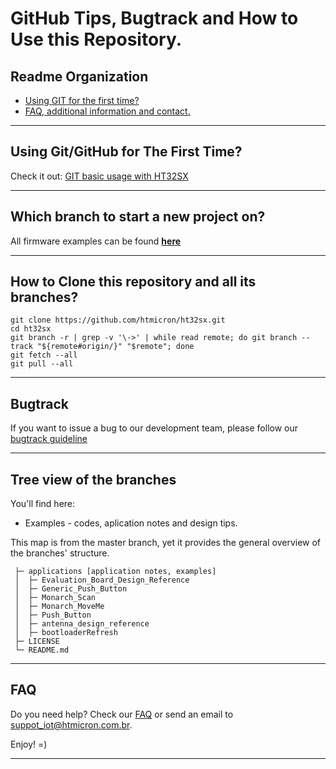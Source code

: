 # GitHub Tips, Bugtrack and How to Use this Repository.

## Readme Organization

* [Using GIT for the first time?](/git_basic_usage_with_ht32sx_repo.md)
* [FAQ, additional information and contact.](#faq)

<hr>

## Using Git/GitHub for The First Time?
Check it out: [GIT basic usage with HT32SX](/git_basic_usage_with_ht32sx_repo.md)

<hr>

## Which branch to start a new project on?
All firmware examples can be found [**here**](https://github.com/htmicron/ht32sx/tree/master_2)

<hr>

## How to Clone this repository and all its branches?

```
git clone https://github.com/htmicron/ht32sx.git
cd ht32sx
git branch -r | grep -v '\->' | while read remote; do git branch --track "${remote#origin/}" "$remote"; done
git fetch --all
git pull --all
```

<hr>

## Bugtrack
If you want to issue a bug to our development team, please follow our [bugtrack guideline](How_to_bugtracker.md)

<hr>

## Tree view of the branches

You'll find here:
*  Examples - codes, aplication notes and design tips.

This map is from the master branch, yet it provides the general overview of the branches' structure.
```
 ├─ applications [application notes, examples]
 │  ├─ Evaluation_Board_Design_Reference
 │  ├─ Generic_Push_Button
 │  ├─ Monarch_Scan
 │  ├─ Monarch_MoveMe
 │  ├─ Push_Button
 │  ├─ antenna_design_reference
 │  ├─ bootloaderRefresh
 ├─ LICENSE
 └─ README.md
```

<hr>

## FAQ

Do you need help? Check our [FAQ](https://github.com/htmicron/ht32sx/tree/faq) or send an email to suppot_iot@htmicron.com.br. 

Enjoy! =)

---
